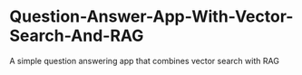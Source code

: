 # Question-Answer-App-With-Vector-Search-And-RAG
A simple question answering app that combines vector search with RAG
